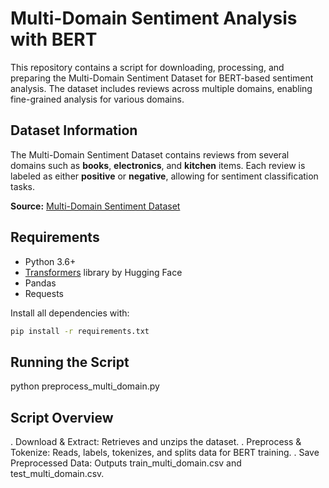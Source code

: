 # Multi-Domain Sentiment Analysis with BERT

This repository contains a script for downloading, processing, and preparing the Multi-Domain Sentiment Dataset for BERT-based sentiment analysis. The dataset includes reviews across multiple domains, enabling fine-grained analysis for various domains.

## Dataset Information

The Multi-Domain Sentiment Dataset contains reviews from several domains such as **books**, **electronics**, and **kitchen** items. Each review is labeled as either **positive** or **negative**, allowing for sentiment classification tasks.

**Source:** [Multi-Domain Sentiment Dataset](https://www.cs.jhu.edu/~mdredze/datasets/sentiment/)

## Requirements

- Python 3.6+
- [Transformers](https://huggingface.co/transformers/) library by Hugging Face
- Pandas
- Requests

Install all dependencies with:

```bash
pip install -r requirements.txt
```
## Running the Script

python preprocess_multi_domain.py

## Script Overview
. Download & Extract: Retrieves and unzips the dataset.
. Preprocess & Tokenize: Reads, labels, tokenizes, and splits data for BERT training.
. Save Preprocessed Data: Outputs train_multi_domain.csv and test_multi_domain.csv.
